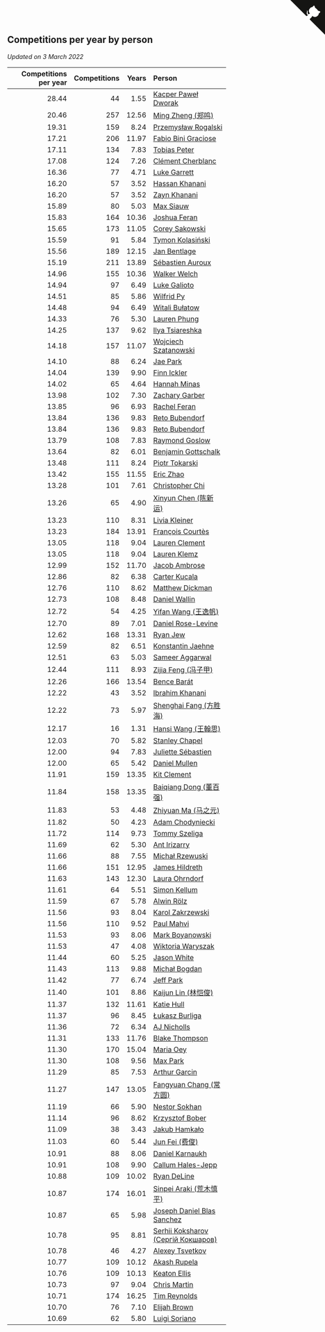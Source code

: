 ## Competitions per year by person

*Updated on  3 March 2022*

| Competitions per year | Competitions | Years | Person |
| ---: | ---: | ---: | :--- |
| 28.44 | 44 | 1.55 | [Kacper Paweł Dworak](https://www.worldcubeassociation.org/persons/2020DWOR01) |
| 20.46 | 257 | 12.56 | [Ming Zheng (郑鸣)](https://www.worldcubeassociation.org/persons/2009ZHEN11) |
| 19.31 | 159 | 8.24 | [Przemysław Rogalski](https://www.worldcubeassociation.org/persons/2013ROGA02) |
| 17.21 | 206 | 11.97 | [Fabio Bini Graciose](https://www.worldcubeassociation.org/persons/2010GRAC02) |
| 17.11 | 134 | 7.83 | [Tobias Peter](https://www.worldcubeassociation.org/persons/2014PETE03) |
| 17.08 | 124 | 7.26 | [Clément Cherblanc](https://www.worldcubeassociation.org/persons/2014CHER05) |
| 16.36 | 77 | 4.71 | [Luke Garrett](https://www.worldcubeassociation.org/persons/2017GARR05) |
| 16.20 | 57 | 3.52 | [Hassan Khanani](https://www.worldcubeassociation.org/persons/2018KHAN26) |
| 16.20 | 57 | 3.52 | [Zayn Khanani](https://www.worldcubeassociation.org/persons/2018KHAN28) |
| 15.89 | 80 | 5.03 | [Max Siauw](https://www.worldcubeassociation.org/persons/2017SIAU02) |
| 15.83 | 164 | 10.36 | [Joshua Feran](https://www.worldcubeassociation.org/persons/2011FERA01) |
| 15.65 | 173 | 11.05 | [Corey Sakowski](https://www.worldcubeassociation.org/persons/2011SAKO01) |
| 15.59 | 91 | 5.84 | [Tymon Kolasiński](https://www.worldcubeassociation.org/persons/2016KOLA02) |
| 15.56 | 189 | 12.15 | [Jan Bentlage](https://www.worldcubeassociation.org/persons/2010BENT01) |
| 15.19 | 211 | 13.89 | [Sébastien Auroux](https://www.worldcubeassociation.org/persons/2008AURO01) |
| 14.96 | 155 | 10.36 | [Walker Welch](https://www.worldcubeassociation.org/persons/2011WELC01) |
| 14.94 | 97 | 6.49 | [Luke Galioto](https://www.worldcubeassociation.org/persons/2015GALI02) |
| 14.51 | 85 | 5.86 | [Wilfrid Py](https://www.worldcubeassociation.org/persons/2016PYWI01) |
| 14.48 | 94 | 6.49 | [Witali Bułatow](https://www.worldcubeassociation.org/persons/2015BUAT01) |
| 14.33 | 76 | 5.30 | [Lauren Phung](https://www.worldcubeassociation.org/persons/2016PHUN02) |
| 14.25 | 137 | 9.62 | [Ilya Tsiareshka](https://www.worldcubeassociation.org/persons/2012TERE01) |
| 14.18 | 157 | 11.07 | [Wojciech Szatanowski](https://www.worldcubeassociation.org/persons/2011SZAT01) |
| 14.10 | 88 | 6.24 | [Jae Park](https://www.worldcubeassociation.org/persons/2015PARK24) |
| 14.04 | 139 | 9.90 | [Finn Ickler](https://www.worldcubeassociation.org/persons/2012ICKL01) |
| 14.02 | 65 | 4.64 | [Hannah Minas](https://www.worldcubeassociation.org/persons/2017MINA04) |
| 13.98 | 102 | 7.30 | [Zachary Garber](https://www.worldcubeassociation.org/persons/2014GARB01) |
| 13.85 | 96 | 6.93 | [Rachel Feran](https://www.worldcubeassociation.org/persons/2015FERA01) |
| 13.84 | 136 | 9.83 | [Reto Bubendorf](https://www.worldcubeassociation.org/persons/2012BUBE01) |
| 13.84 | 136 | 9.83 | [Reto Bubendorf](https://www.worldcubeassociation.org/persons/2012BUBE01) |
| 13.79 | 108 | 7.83 | [Raymond Goslow](https://www.worldcubeassociation.org/persons/2014GOSL01) |
| 13.64 | 82 | 6.01 | [Benjamin Gottschalk](https://www.worldcubeassociation.org/persons/2016GOTT01) |
| 13.48 | 111 | 8.24 | [Piotr Tokarski](https://www.worldcubeassociation.org/persons/2013TOKA01) |
| 13.42 | 155 | 11.55 | [Eric Zhao](https://www.worldcubeassociation.org/persons/2010ZHAO19) |
| 13.28 | 101 | 7.61 | [Christopher Chi](https://www.worldcubeassociation.org/persons/2014CHIC01) |
| 13.26 | 65 | 4.90 | [Xinyun Chen (陈新运)](https://www.worldcubeassociation.org/persons/2017CHEN36) |
| 13.23 | 110 | 8.31 | [Livia Kleiner](https://www.worldcubeassociation.org/persons/2013KLEI03) |
| 13.23 | 184 | 13.91 | [François Courtès](https://www.worldcubeassociation.org/persons/2008COUR01) |
| 13.05 | 118 | 9.04 | [Lauren Clement](https://www.worldcubeassociation.org/persons/2013KLEM01) |
| 13.05 | 118 | 9.04 | [Lauren Klemz](https://www.worldcubeassociation.org/persons/2013KLEM01) |
| 12.99 | 152 | 11.70 | [Jacob Ambrose](https://www.worldcubeassociation.org/persons/2010AMBR01) |
| 12.86 | 82 | 6.38 | [Carter Kucala](https://www.worldcubeassociation.org/persons/2015KUCA01) |
| 12.76 | 110 | 8.62 | [Matthew Dickman](https://www.worldcubeassociation.org/persons/2013DICK01) |
| 12.73 | 108 | 8.48 | [Daniel Wallin](https://www.worldcubeassociation.org/persons/2013WALL03) |
| 12.72 | 54 | 4.25 | [Yifan Wang (王逸帆)](https://www.worldcubeassociation.org/persons/2017WANY29) |
| 12.70 | 89 | 7.01 | [Daniel Rose-Levine](https://www.worldcubeassociation.org/persons/2015ROSE01) |
| 12.62 | 168 | 13.31 | [Ryan Jew](https://www.worldcubeassociation.org/persons/2008JEWR01) |
| 12.59 | 82 | 6.51 | [Konstantin Jaehne](https://www.worldcubeassociation.org/persons/2015JAEH01) |
| 12.51 | 63 | 5.03 | [Sameer Aggarwal](https://www.worldcubeassociation.org/persons/2017AGGA01) |
| 12.44 | 111 | 8.93 | [Zijia Feng (冯子甲)](https://www.worldcubeassociation.org/persons/2013FENG02) |
| 12.26 | 166 | 13.54 | [Bence Barát](https://www.worldcubeassociation.org/persons/2008BARA01) |
| 12.22 | 43 | 3.52 | [Ibrahim Khanani](https://www.worldcubeassociation.org/persons/2018KHAN27) |
| 12.22 | 73 | 5.97 | [Shenghai Fang (方胜海)](https://www.worldcubeassociation.org/persons/2016FANG01) |
| 12.17 | 16 | 1.31 | [Hansi Wang (王翰思)](https://www.worldcubeassociation.org/persons/2020WANG19) |
| 12.03 | 70 | 5.82 | [Stanley Chapel](https://www.worldcubeassociation.org/persons/2016CHAP04) |
| 12.00 | 94 | 7.83 | [Juliette Sébastien](https://www.worldcubeassociation.org/persons/2014SEBA01) |
| 12.00 | 65 | 5.42 | [Daniel Mullen](https://www.worldcubeassociation.org/persons/2016MULL04) |
| 11.91 | 159 | 13.35 | [Kit Clement](https://www.worldcubeassociation.org/persons/2008CLEM01) |
| 11.84 | 158 | 13.35 | [Baiqiang Dong (董百强)](https://www.worldcubeassociation.org/persons/2008DONG06) |
| 11.83 | 53 | 4.48 | [Zhiyuan Ma (马之元)](https://www.worldcubeassociation.org/persons/2017MAZH04) |
| 11.82 | 50 | 4.23 | [Adam Chodyniecki](https://www.worldcubeassociation.org/persons/2017CHOD02) |
| 11.72 | 114 | 9.73 | [Tommy Szeliga](https://www.worldcubeassociation.org/persons/2012SZEL01) |
| 11.69 | 62 | 5.30 | [Ant Irizarry](https://www.worldcubeassociation.org/persons/2016IRIZ02) |
| 11.66 | 88 | 7.55 | [Michał Rzewuski](https://www.worldcubeassociation.org/persons/2014RZEW01) |
| 11.66 | 151 | 12.95 | [James Hildreth](https://www.worldcubeassociation.org/persons/2009HILD01) |
| 11.63 | 143 | 12.30 | [Laura Ohrndorf](https://www.worldcubeassociation.org/persons/2009OHRN01) |
| 11.61 | 64 | 5.51 | [Simon Kellum](https://www.worldcubeassociation.org/persons/2016KELL12) |
| 11.59 | 67 | 5.78 | [Alwin Rölz](https://www.worldcubeassociation.org/persons/2016ROLZ01) |
| 11.56 | 93 | 8.04 | [Karol Zakrzewski](https://www.worldcubeassociation.org/persons/2014ZAKR01) |
| 11.56 | 110 | 9.52 | [Paul Mahvi](https://www.worldcubeassociation.org/persons/2012MAHV01) |
| 11.53 | 93 | 8.06 | [Mark Boyanowski](https://www.worldcubeassociation.org/persons/2014BOYA01) |
| 11.53 | 47 | 4.08 | [Wiktoria Waryszak](https://www.worldcubeassociation.org/persons/2018WARY01) |
| 11.44 | 60 | 5.25 | [Jason White](https://www.worldcubeassociation.org/persons/2016WHIT16) |
| 11.43 | 113 | 9.88 | [Michał Bogdan](https://www.worldcubeassociation.org/persons/2012BOGD01) |
| 11.42 | 77 | 6.74 | [Jeff Park](https://www.worldcubeassociation.org/persons/2015PARK08) |
| 11.40 | 101 | 8.86 | [Kaijun Lin (林恺俊)](https://www.worldcubeassociation.org/persons/2013LINK01) |
| 11.37 | 132 | 11.61 | [Katie Hull](https://www.worldcubeassociation.org/persons/2010HULL01) |
| 11.37 | 96 | 8.45 | [Łukasz Burliga](https://www.worldcubeassociation.org/persons/2013BURL01) |
| 11.36 | 72 | 6.34 | [AJ Nicholls](https://www.worldcubeassociation.org/persons/2015NICH04) |
| 11.31 | 133 | 11.76 | [Blake Thompson](https://www.worldcubeassociation.org/persons/2010THOM03) |
| 11.30 | 170 | 15.04 | [Maria Oey](https://www.worldcubeassociation.org/persons/2007OEYM01) |
| 11.30 | 108 | 9.56 | [Max Park](https://www.worldcubeassociation.org/persons/2012PARK03) |
| 11.29 | 85 | 7.53 | [Arthur Garcin](https://www.worldcubeassociation.org/persons/2014GARC27) |
| 11.27 | 147 | 13.05 | [Fangyuan Chang (常方圆)](https://www.worldcubeassociation.org/persons/2009CHAN04) |
| 11.19 | 66 | 5.90 | [Nestor Sokhan](https://www.worldcubeassociation.org/persons/2016SOKH01) |
| 11.14 | 96 | 8.62 | [Krzysztof Bober](https://www.worldcubeassociation.org/persons/2013BOBE01) |
| 11.09 | 38 | 3.43 | [Jakub Hamkało](https://www.worldcubeassociation.org/persons/2018HAMK01) |
| 11.03 | 60 | 5.44 | [Jun Fei (费俊)](https://www.worldcubeassociation.org/persons/2016FEIJ02) |
| 10.91 | 88 | 8.06 | [Daniel Karnaukh](https://www.worldcubeassociation.org/persons/2014KARN02) |
| 10.91 | 108 | 9.90 | [Callum Hales-Jepp](https://www.worldcubeassociation.org/persons/2012HALE01) |
| 10.88 | 109 | 10.02 | [Ryan DeLine](https://www.worldcubeassociation.org/persons/2012DELI01) |
| 10.87 | 174 | 16.01 | [Sinpei Araki (荒木慎平)](https://www.worldcubeassociation.org/persons/2006ARAK01) |
| 10.87 | 65 | 5.98 | [Joseph Daniel Blas Sanchez](https://www.worldcubeassociation.org/persons/2016SANC08) |
| 10.78 | 95 | 8.81 | [Serhii Koksharov (Сергій Кокшаров)](https://www.worldcubeassociation.org/persons/2013KOKS01) |
| 10.78 | 46 | 4.27 | [Alexey Tsvetkov](https://www.worldcubeassociation.org/persons/2017TSVE02) |
| 10.77 | 109 | 10.12 | [Akash Rupela](https://www.worldcubeassociation.org/persons/2012RUPE01) |
| 10.76 | 109 | 10.13 | [Keaton Ellis](https://www.worldcubeassociation.org/persons/2012ELLI01) |
| 10.73 | 97 | 9.04 | [Chris Martin](https://www.worldcubeassociation.org/persons/2013MART03) |
| 10.71 | 174 | 16.25 | [Tim Reynolds](https://www.worldcubeassociation.org/persons/2005REYN01) |
| 10.70 | 76 | 7.10 | [Elijah Brown](https://www.worldcubeassociation.org/persons/2015BROW03) |
| 10.69 | 62 | 5.80 | [Luigi Soriano](https://www.worldcubeassociation.org/persons/2016SORI04) |


<a href="https://github.com/jonatanklosko/wca_statistics" class="github-corner" aria-label="View source on Github"><svg width="80" height="80" viewBox="0 0 250 250" style="fill:#151513; color:#fff; position: absolute; top: 0; border: 0; right: 0;" aria-hidden="true"><path d="M0,0 L115,115 L130,115 L142,142 L250,250 L250,0 Z"></path><path d="M128.3,109.0 C113.8,99.7 119.0,89.6 119.0,89.6 C122.0,82.7 120.5,78.6 120.5,78.6 C119.2,72.0 123.4,76.3 123.4,76.3 C127.3,80.9 125.5,87.3 125.5,87.3 C122.9,97.6 130.6,101.9 134.4,103.2" fill="currentColor" style="transform-origin: 130px 106px;" class="octo-arm"></path><path d="M115.0,115.0 C114.9,115.1 118.7,116.5 119.8,115.4 L133.7,101.6 C136.9,99.2 139.9,98.4 142.2,98.6 C133.8,88.0 127.5,74.4 143.8,58.0 C148.5,53.4 154.0,51.2 159.7,51.0 C160.3,49.4 163.2,43.6 171.4,40.1 C171.4,40.1 176.1,42.5 178.8,56.2 C183.1,58.6 187.2,61.8 190.9,65.4 C194.5,69.0 197.7,73.2 200.1,77.6 C213.8,80.2 216.3,84.9 216.3,84.9 C212.7,93.1 206.9,96.0 205.4,96.6 C205.1,102.4 203.0,107.8 198.3,112.5 C181.9,128.9 168.3,122.5 157.7,114.1 C157.9,116.9 156.7,120.9 152.7,124.9 L141.0,136.5 C139.8,137.7 141.6,141.9 141.8,141.8 Z" fill="currentColor" class="octo-body"></path></svg></a><style>.github-corner:hover .octo-arm{animation:octocat-wave 560ms ease-in-out}@keyframes octocat-wave{0%,100%{transform:rotate(0)}20%,60%{transform:rotate(-25deg)}40%,80%{transform:rotate(10deg)}}@media (max-width:500px){.github-corner:hover .octo-arm{animation:none}.github-corner .octo-arm{animation:octocat-wave 560ms ease-in-out}}</style>
